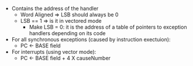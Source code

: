 - Contains the address of the handler
	- Word Aligned => LSB should always be 0
	- LSB == 1 => is it in vectored mode
		- Make LSB = 0: it is the address of a table of pointers to exception handlers depending on its code
- For all synchronous exceptions (caused by instruction exectuion):
	- PC <- BASE field
- For interrupts (using vector mode):
	- PC <- BASE field + 4 X causeNumber
